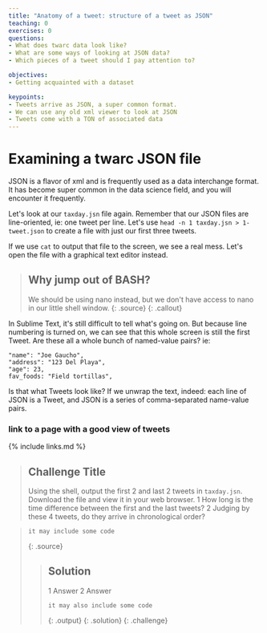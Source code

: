 ```yaml
---
title: "Anatomy of a tweet: structure of a tweet as JSON"
teaching: 0
exercises: 0
questions:
- What does twarc data look like?
- What are some ways of looking at JSON data?
- Which pieces of a tweet should I pay attention to?

objectives:
- Getting acquainted with a dataset

keypoints:
- Tweets arrive as JSON, a super common format.
- We can use any old xml viewer to look at JSON
- Tweets come with a TON of associated data
---
```


# Examining a twarc JSON file

JSON is a flavor of xml and is frequently used as a data interchange
format. It has become super common in the data science field, and you will 
encounter it frequently. 

Let's look at our `taxday.jsn` file again. Remember that our JSON files are line-oriented,
ie: one tweet per line. Let's use `head -n 1 taxday.jsn > 1-tweet.json` to create a file
with just our first three tweets.

If we use `cat` to output that file to the screen, we see a real mess. Let's
open the file with a graphical text editor instead. 

> ## Why jump out of BASH?
>
> We should be using nano instead, but we don't have access to nano
> in our little shell window. 
> {: .source}
{: .callout}

In Sublime Text, it's still difficult to tell what's going on. But because line numbering is
turned on, we can see that this whole screen is still the first Tweet. Are these all a whole
bunch of named-value pairs? ie:

~~~
"name": "Joe Gaucho",
"address": "123 Del Playa",
"age": 23,
fav_foods: "Field tortillas",
~~~

Is that what Tweets look like? If we unwrap the text, indeed: each line of JSON is a Tweet,
and JSON is a series of comma-separated name-value pairs. 

### link to a page with a good view of tweets

{% include links.md %}

> ## Challenge Title
>
> Using the shell, output the first 2 and last 2 tweets in `taxday.jsn`.
> Download the file and view it in your web browser. 
> 1 How long is the time difference between the first and the last tweets?
> 2 Judging by these 4 tweets, do they arrive in chronological order?
> 

> ~~~
> it may include some code
> ~~~
> {: .source}
>
> > ## Solution
> >
> > 1 Answer
> > 2 Answer
> > ~~~
> > it may also include some code
> > ~~~
> > {: .output}
> {: .solution}
{: .challenge}
